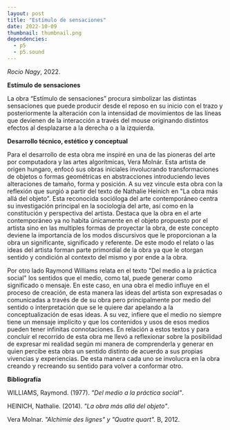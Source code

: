 ```yaml
---
layout: post
title: "Estímulo de sensaciones"
date: 2022-10-09
thumbnail: thumbnail.png
dependencies:
  - p5
  - p5.sound
---
```


<div id="div-sketch">
  <script type="text/javascript" src="sketch.js"></script>
</div>

_Rocio Nagy_, 2022.

**Estímulo de sensaciones**

La obra “Estímulo de sensaciones” procura simbolizar las distintas sensaciones que puede producir desde el reposo en su inicio con el trazo y posteriormente la alteración con la intensidad de movimientos de las líneas que devienen de la interacción a través del mouse originando distintos efectos al desplazarse a la derecha o a la izquierda. 

**Desarrollo técnico, estético y conceptual**

Para el desarrollo de esta obra me inspiré en una de las pioneras del arte por computadora y las artes algorítmicas, Vera Molnár. Esta artista de origen hungaro, enfocó sus obras iniciales involucrando transformaciones de objetos o formas geométricas en abstracciones introduciendo leves alteraciones de tamaño, forma y posición.
A su vez vincule esta obra con la reflexión que surgió a partir del texto de Nathalie Heinich en "La obra más allá del objeto". Esta reconocida socióloga del arte contemporáneo centra su investigación principal en la sociología del arte, así como en la constitución y perspectiva del artista. Destaca que la obra en el arte contemporáneo ya no habita únicamente en el objeto propuesto por el artista sino en las multiples formas de proyectar la obra, de este concepto deviene la importancia de los modos discursivos que le proporcionan a la obra un significante, significado y referente. De este modo el relato o las ideas del artista forman parte primordial de la obra ya que le otorgan sentido y condición al contexto del mismo y por ende a la obra.

Por otro lado Raymond Williams relata en el texto "Del medio a la práctica social" los sentidos que el medio, como tal,  puede generar como significado o mensaje. En este caso, en una obra el medio influye en el proceso de creación, de esta manera las ideas del artista son expresadas o comunicadas a través de de su obra pero principalmente por medio del sentido o interpretación que se le quiere dar apelando a la conceptualización de esas ideas. A su vez, infiere que el medio no siempre tiene un mensaje implícito y que los contenidos y usos de esos medios pueden tener infinitas connotaciones. 
En relación a estos textos y para concluir el recorrido de esta obra me llevó a reflexionar sobre la posibilidad de expresar mi realidad según mi manera de comprenderla y generar en quien percibe esta obra un sentido distinto de acuerdo a sus propias vivencias y experiencias. De esta manera cada uno se involucra en la obra creando y recreando su sentido para volver a conformar otro.

**Bibliografía**

WILLIAMS, Raymond. (1977). _"Del medio a la práctica social"_.

HEINICH, Nathalie. (2014). _"La obra más allá del objeto"_.

Vera Molnar. _"Alchimie des lignes" y "Quatre quart"._ B, 2012.